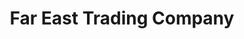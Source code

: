 ---
title: "Far East Trading Company"
url: /virginia-beach/far-east-trading-company/
shop: houseware
---